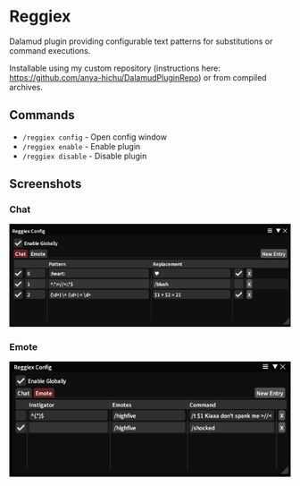 # Reggiex

Dalamud plugin providing configurable text patterns for substitutions or command executions.

Installable using my custom repository (instructions here: https://github.com/anya-hichu/DalamudPluginRepo) or from compiled archives.

## Commands

- `/reggiex config` - Open config window
- `/reggiex enable` - Enable plugin
- `/reggiex disable` - Disable plugin

## Screenshots

### Chat
![chat](images/image1.png)

### Emote
![emote](images/image2.png)
